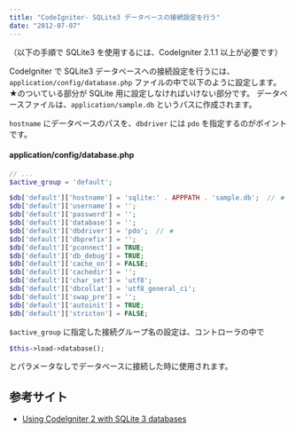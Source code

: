 ```yaml
---
title: "CodeIgniter- SQLite3 データベースの接続設定を行う"
date: "2012-07-07"
---
```


（以下の手順で SQLite3 を使用するには、CodeIgniter 2.1.1 以上が必要です）

CodeIgniter で SQLite3 データベースへの接続設定を行うには、`application/config/database.php` ファイルの中で以下のように設定します。
★のついている部分が SQLite 用に設定しなければいけない部分です。
データベースファイルは、`application/sample.db` というパスに作成されます。

`hostname` にデータベースのパスを、`dbdriver` には `pdo` を指定するのがポイントです。

#### application/config/database.php

~~~ php
// ...
$active_group = 'default';

$db['default']['hostname'] = 'sqlite:' . APPPATH . 'sample.db';  // ★
$db['default']['username'] = '';
$db['default']['password'] = '';
$db['default']['database'] = '';
$db['default']['dbdriver'] = 'pdo';  // ★
$db['default']['dbprefix'] = '';
$db['default']['pconnect'] = TRUE;
$db['default']['db_debug'] = TRUE;
$db['default']['cache_on'] = FALSE;
$db['default']['cachedir'] = '';
$db['default']['char_set'] = 'utf8';
$db['default']['dbcollat'] = 'utf8_general_ci';
$db['default']['swap_pre'] = '';
$db['default']['autoinit'] = TRUE;
$db['default']['stricton'] = FALSE;
~~~

`$active_group` に指定した接続グループ名の設定は、コントローラの中で

~~~ php
$this->load->database();
~~~

とパラメータなしでデータベースに接続した時に使用されます。


参考サイト
----

- [Using CodeIgniter 2 with SQLite 3 databases](http://khromov.wordpress.com/2012/06/22/using-codeigniter-2-1-with-sqlite-3-databases/)

